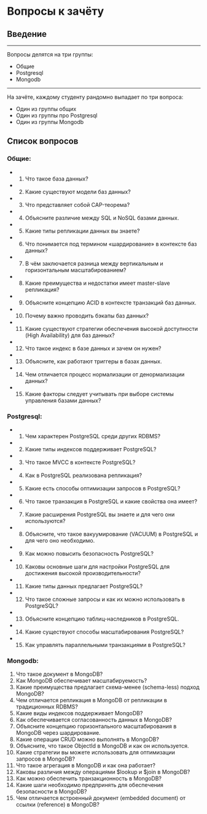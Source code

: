 # Вопросы к зачёту  

## Введение  

***
Вопросы делятся на три группы:  
* Общие  
* Postgresql  
* Mongodb  

***
На зачёте, каждому студенту рандомно выпадает по три вопроса:  
* Один из группы общих  
* Один из группы про Postgresql  
* Один из группы Mongodb  

## Список вопросов  

### Общие:  
* 1. Что такое база данных?
* 2. Какие существуют модели баз данных?
* 3. Что представляет собой CAP-теорема?
* 4. Объясните различие между SQL и NoSQL базами данных.
* 5. Какие типы репликации данных вы знаете?
* 6. Что понимается под термином «шардирование» в контексте баз данных?
* 7. В чём заключается разница между вертикальным и горизонтальным масштабированием?
* 8. Какие преимущества и недостатки имеет master-slave репликация?
* 9. Объясните концепцию ACID в контексте транзакций баз данных.
* 10. Почему важно проводить бэкапы баз данных?
* 11. Какие существуют стратегии обеспечения высокой доступности (High Availability) для баз данных?
* 12. Что такое индекс в базе данных и зачем он нужен?
* 13. Объясните, как работают триггеры в базах данных.
* 14. Чем отличается процесс нормализации от денормализации данных?
* 15. Какие факторы следует учитывать при выборе системы управления базами данных?


### Postgresql:  
* 1. Чем характерен PostgreSQL среди других RDBMS?
* 2. Какие типы индексов поддерживает PostgreSQL?
* 3. Что такое MVCC в контексте PostgreSQL?
* 4. Как в PostgreSQL реализована репликация?
* 5. Какие есть способы оптимизации запросов в PostgreSQL?
* 6. Что такое транзакция в PostgreSQL и какие свойства она имеет?
* 7. Какие расширения PostgreSQL вы знаете и для чего они используются?
* 8. Объясните, что такое вакуумирование (VACUUM) в PostgreSQL и для чего оно необходимо.
* 9. Как можно повысить безопасность PostgreSQL?
* 10. Каковы основные шаги для настройки PostgreSQL для достижения высокой производительности?
* 11. Какие типы данных предлагает PostgreSQL?
* 12. Что такое сложные запросы и как их можно использовать в PostgreSQL?
* 13. Объясните концепцию таблиц-наследников в PostgreSQL.
* 14. Какие существуют способы масштабирования PostgreSQL?
* 15. Как управлять параллельными транзакциями в PostgreSQL?


### Mongodb:  
1. Что такое документ в MongoDB?
2. Как MongoDB обеспечивает масштабируемость?
3. Какие преимущества предлагает схема-менее (schema-less) подход MongoDB?
4. Чем отличается репликация в MongoDB от репликации в традиционных RDBMS?
5. Какие виды индексов поддерживает MongoDB?
6. Как обеспечивается согласованность данных в MongoDB?
7. Объясните концепцию горизонтального масштабирования в MongoDB через шардирование.
8. Какие операции CRUD можно выполнять в MongoDB?
9. Объясните, что такое ObjectId в MongoDB и как он используется.
10. Какие стратегии вы можете использовать для оптимизации запросов в MongoDB?
11. Что такое агрегация в MongoDB и как она работает?
12. Каковы различия между операциями $lookup и $join в MongoDB?
13. Как можно обеспечить транзакционность в MongoDB?
14. Какие шаги необходимо предпринять для обеспечения безопасности в MongoDB?
15. Чем отличается встроенный документ (embedded document) от ссылки (reference) в MongoDB?

